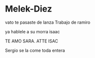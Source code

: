 ﻿# Melek-Diez

vato te pasaste de lanza 
Trabajo de ramiro

ya hablele a su morra isaac

TE AMO SARA. ATTE ISAC

Sergio se la come toda entera

